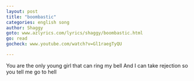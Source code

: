 ```yaml
---
layout: post
title: "boombastic"
categories: english song
author: Shaggy
goto: www.azlyrics.com/lyrics/shaggy/boombastic.html
go: read
gocheck: www.youtube.com/watch?v=Gl1raegTyQU 

---
```


You are the only young girl that can ring my bell 
And I can take rejection so you tell me go to hell 